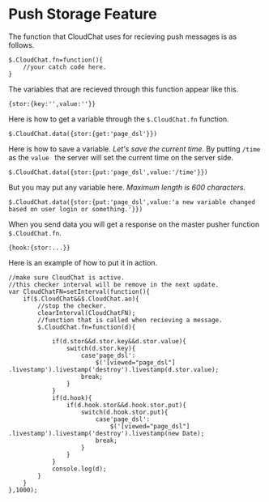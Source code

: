 # Push Storage Feature

The function that CloudChat uses for recieving push messages is as follows.


```
$.CloudChat.fn=function(){
    //your catch code here.
}
```


The variables that are recieved through this function appear like this.

```
{stor:{key:'',value:''}}
```


Here is how to get a variable through the `$.CloudChat.fn` function.

```
$.CloudChat.data({stor:{get:'page_dsl'}})
```


Here is how to save a variable. *Let's save the current time.* By putting `/time` as the `value ` the server will set the current time on the server side.

```
$.CloudChat.data({stor:{put:'page_dsl',value:'/time'}})
```


But you may put any variable here. *Maximum length is 600 characters.*

```
$.CloudChat.data({stor:{put:'page_dsl',value:'a new variable changed based on user login or something.'}})
```

When you send data you will get a response on the master pusher function `$.CloudChat.fn`.

```
{hook:{stor:...}}
```

Here is an example of how to put it in action.

```
//make sure CloudChat is active.
//this checker interval will be remove in the next update.
var CloudChatFN=setInterval(function(){
    if($.CloudChat&&$.CloudChat.ao){
        //stop the checker.
        clearInterval(CloudChatFN);
        //function that is called when recieving a message.
        $.CloudChat.fn=function(d){
            
            if(d.stor&&d.stor.key&&d.stor.value){
                switch(d.stor.key){
                    case'page_dsl':
                        $('[viewed="page_dsl"] .livestamp').livestamp('destroy').livestamp(d.stor.value);
                    break;
                }
            }
            if(d.hook){
                if(d.hook.stor&&d.hook.stor.put){
                    switch(d.hook.stor.put){
                        case'page_dsl':
                            $('[viewed="page_dsl"] .livestamp').livestamp('destroy').livestamp(new Date);
                        break;
                    }
                }
            }
            console.log(d);
        }
    }
},1000);
```